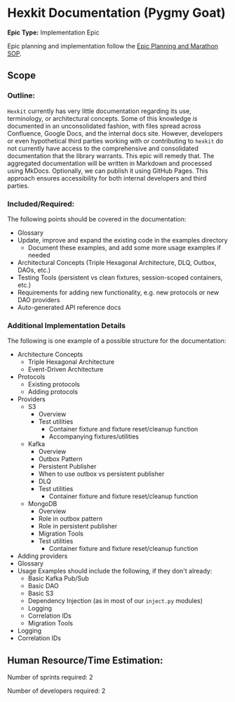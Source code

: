 # Hexkit Documentation (Pygmy Goat)
**Epic Type:** Implementation Epic

Epic planning and implementation follow the
[Epic Planning and Marathon SOP](https://ghga.pages.hzdr.de/internal.ghga.de/main/sops/development/epic_planning/).

## Scope
### Outline:
`Hexkit` currently has very little documentation regarding its use, terminology,
or architectural concepts. Some of this knowledge *is* documented in an unconsolidated
fashion, with files spread across Confluence, Google Docs, and the internal docs
site. However, developers or even hypothetical third parties working with or
contributing to `hexkit` do not currently have access to the comprehensive and
consolidated documentation that the library warrants. This epic will remedy that.
The aggregated documentation will be written in Markdown and processed using MkDocs.
Optionally, we can publish it using GitHub Pages. This approach ensures accessibility
for both internal developers and third parties.


### Included/Required:
The following points should be covered in the documentation:
- Glossary
- Update, improve and expand the existing code in the examples directory
  - Document these examples, and add some more usage examples if needed
- Architectural Concepts (Triple Hexagonal Architecture, DLQ, Outbox, DAOs, etc.)
- Testing Tools (persistent vs clean fixtures, session-scoped containers, etc.)
- Requirements for adding new functionality, e.g. new protocols or new DAO providers
- Auto-generated API reference docs


### Additional Implementation Details
The following is one example of a possible structure for the documentation:

- Architecture Concepts
  - Triple Hexagonal Architecture
  - Event-Driven Architecture
- Protocols
  - Existing protocols
  - Adding protocols
- Providers
  - S3
    - Overview
    - Test utilities
      - Container fixture and fixture reset/cleanup function
      - Accompanying fixtures/utilities
  - Kafka
    - Overview
    - Outbox Pattern
    - Persistent Publisher
    - When to use outbox vs persistent publisher
    - DLQ
    - Test utilities
      - Container fixture and fixture reset/cleanup function
  - MongoDB
    - Overview
    - Role in outbox pattern
    - Role in persistent publisher
    - Migration Tools
    - Test utilities
      - Container fixture and fixture reset/cleanup function
- Adding providers
- Glossary
- Usage Examples should include the following, if they don't already:
  - Basic Kafka Pub/Sub
  - Basic DAO
  - Basic S3
  - Dependency Injection (as in most of our `inject.py` modules)
  - Logging
  - Correlation IDs
  - Migration Tools
- Logging
- Correlation IDs


## Human Resource/Time Estimation:

Number of sprints required: 2

Number of developers required: 2
